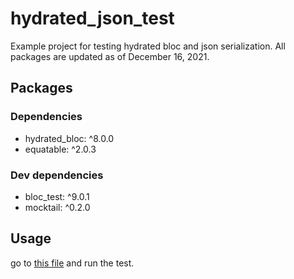# hydrated_json_test

Example project for testing hydrated bloc and json serialization.
All packages are updated as of December 16, 2021.

## Packages

### Dependencies
- hydrated_bloc: ^8.0.0
- equatable: ^2.0.3
  
### Dev dependencies
- bloc_test: ^9.0.1
- mocktail: ^0.2.0

## Usage

go to [this file](./test/hydrated_bloc_test.dart) and run the test.
